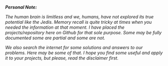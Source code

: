 ***Personal Note:***

*The human brain is limitless and we, humans, have not explored its true potential like the Jedis.*
*Memory recall is quite tricky at times when you needed the information at that moment.*
*I have placed the projects/repository here on Github for that sole purpose.*
*Some may be fully documented some are partial and some are not.*

*We also search the internet for some solutions and answers to our problems.*
*Here may be some of that.*
*I hope you find some useful and apply it to your projects, but please, read the disclaimer first.*
